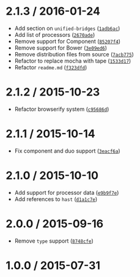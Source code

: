 <!--remark setext-->

<!--lint disable no-multiple-toplevel-headings-->

2.1.3 / 2016-01-24
==================

*   Add section on `unified-bridges` ([`1adb6ac`](https://github.com/wooorm/unified/commit/1adb6ac))
*   Add list of processors ([`2670ade`](https://github.com/wooorm/unified/commit/2670ade))
*   Remove support for Component ([`85207f4`](https://github.com/wooorm/unified/commit/85207f4))
*   Remove support for Bower ([`3e09ed6`](https://github.com/wooorm/unified/commit/3e09ed6))
*   Remove distribution files from source ([`7acb775`](https://github.com/wooorm/unified/commit/7acb775))
*   Refactor to replace mocha with tape ([`1533d17`](https://github.com/wooorm/unified/commit/1533d17))
*   Refactor `readme.md` ([`f323dfd`](https://github.com/wooorm/unified/commit/f323dfd))

2.1.2 / 2015-10-23
==================

*   Refactor browserify system ([`c95686d`](https://github.com/wooorm/unified/commit/c95686d))

2.1.1 / 2015-10-14
==================

*   Fix component and duo support ([`3eacf6a`](https://github.com/wooorm/unified/commit/3eacf6a))

2.1.0 / 2015-10-10
==================

*   Add support for processor data ([`e9b9f7e`](https://github.com/wooorm/unified/commit/e9b9f7e))
*   Add references to `hast` ([`d1a1c7e`](https://github.com/wooorm/unified/commit/d1a1c7e))

2.0.0 / 2015-09-16
==================

*   Remove `type` support ([`8748cfe`](https://github.com/wooorm/unified/commit/8748cfe))

1.0.0 / 2015-07-31
==================
